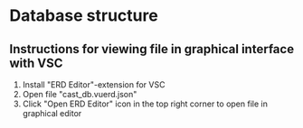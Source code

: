 # Database structure


## Instructions for viewing file in graphical interface with VSC

1. Install "ERD Editor"-extension for VSC
2. Open file "cast_db.vuerd.json"
3. Click "Open ERD Editor" icon in the top right corner to open file in graphical editor